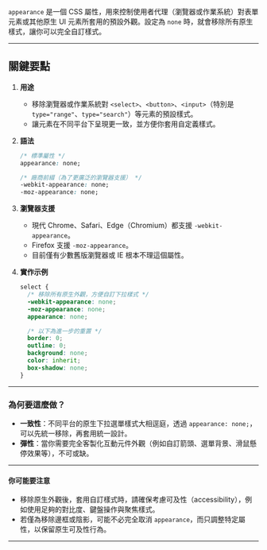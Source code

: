 `appearance` 是一個 CSS 屬性，用來控制使用者代理（瀏覽器或作業系統）對表單元素或其他原生 UI 元素所套用的預設外觀。設定為 `none` 時，就會移除所有原生樣式，讓你可以完全自訂樣式。

---

## 關鍵要點

1. **用途**

   * 移除瀏覽器或作業系統對 `<select>`、`<button>`、`<input>`（特別是 `type="range"`、`type="search"`）等元素的預設樣式。
   * 讓元素在不同平台下呈現更一致，並方便你套用自定義樣式。

2. **語法**

   ```css
   /* 標準屬性 */
   appearance: none;

   /* 廠商前綴（為了更廣泛的瀏覽器支援） */
   -webkit-appearance: none;
   -moz-appearance: none;
   ```

3. **瀏覽器支援**

   * 現代 Chrome、Safari、Edge（Chromium）都支援 `-webkit-appearance`。
   * Firefox 支援 `-moz-appearance`。
   * 目前僅有少數舊版瀏覽器或 IE 根本不理這個屬性。

4. **實作示例**

   ```scss
   select {
     /* 移除所有原生外觀，方便自訂下拉樣式 */
     -webkit-appearance: none;
     -moz-appearance: none;
     appearance: none;

     /* 以下為進一步的重置 */
     border: 0;
     outline: 0;
     background: none;
     color: inherit;
     box-shadow: none;
   }
   ```

---

### 為何要這麼做？

* **一致性**：不同平台的原生下拉選單樣式大相逕庭，透過 `appearance: none;`，可以先統一移除，再套用統一設計。
* **彈性**：當你需要完全客製化互動元件外觀（例如自訂箭頭、選單背景、滑鼠懸停效果等），不可或缺。

---

#### 你可能要注意

* 移除原生外觀後，套用自訂樣式時，請確保考慮可及性（accessibility），例如使用足夠的對比度、鍵盤操作與聚焦樣式。
* 若僅為移除邊框或陰影，可能不必完全取消 `appearance`，而只調整特定屬性，以保留原生可及性行為。

---